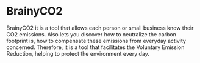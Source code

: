 # BrainyCO2
BrainyCO2 it is a tool that allows each person or small business know their CO2 emissions. Also lets you discover how to neutralize the carbon footprint is, how to compensate these emissions from everyday activity concerned. Therefore, it is a tool that facilitates the Voluntary Emission Reduction, helping to protect the environment every day.
